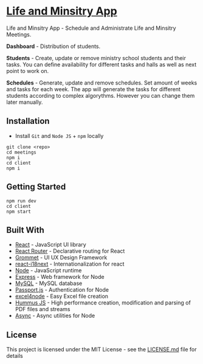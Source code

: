 # [Life and Minsitry App](https://ministry-meetings.herokuapp.com)

Life and Minsitry App - Schedule and Administrate Life and Minsitry Meetings.

**Dashboard** - Distribution of students.

**Students** - Create, update or remove ministry school students and their tasks. You can define availability for different tasks and halls as well as next point to work on.

**Schedules** - Generate, update and remove schedules. Set amount of weeks and tasks for each week. The app will generate the tasks for different students according to complex algorythms. However you can change them later manually.

## Installation

- Install `Git` and `Node JS` + `npm` locally

```
git clone <repo>
cd meetings
npm i
cd client
npm i
```

## Getting Started

```
npm run dev
cd client
npm start
```

## Built With

- [React](https://facebook.github.io/react/) - JavaScript UI library
- [React Router](https://reacttraining.com/react-router/) - Declarative routing for React
- [Grommet](http://grommet.io/) - UI UX Design Framework
- [react-i18next](https://react.i18next.com/) - Internationalization for react
- [Node](https://nodejs.org/) - JavaScript runtime
- [Express](https://expressjs.com/) - Web framework for Node
- [MySQL](github.com/mysqljs/mysql) - MySQL database
- [Passport.js](https://github.com/jaredhanson/passport) - Authentication for Node
- [excel4node](https://github.com/natergj/excel4node) - Easy Excel file creation
- [Hummus JS](https://github.com/galkahana/HummusJS) - High performance creation, modification and parsing of PDF files and streams
- [Async](https://caolan.github.io/async/) - Async utilities for Node

## License

This project is licensed under the MIT License - see the [LICENSE.md](LICENSE.md) file for details
